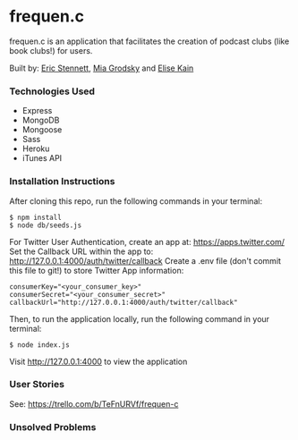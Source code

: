 # frequen.c
frequen.c is an application that facilitates the creation of podcast clubs (like book clubs!) for users.

Built by: [Eric Stennett](https://github.com/estennett), [Mia Grodsky](https://github.com/mcgrodsky) and [Elise Kain](https://github.com/elisekain)

### Technologies Used

- Express
- MongoDB
- Mongoose
- Sass
- Heroku
- iTunes API

### Installation Instructions

After cloning this repo, run the following commands in your terminal:
```
$ npm install
$ node db/seeds.js
```

For Twitter User Authentication, create an app at: https://apps.twitter.com/
Set the Callback URL within the app to: http://127.0.0.1:4000/auth/twitter/callback
Create a .env file (don't commit this file to git!) to store Twitter App information:
```
consumerKey="<your_consumer_key>"
consumerSecret="<your_consumer_secret>"
callbackUrl="http://127.0.0.1:4000/auth/twitter/callback"
```

Then, to run the application locally, run the following command in your terminal:
```
$ node index.js
```
Visit http://127.0.0.1:4000 to view the application

### User Stories

See: https://trello.com/b/TeFnURVf/frequen-c

### Unsolved Problems
